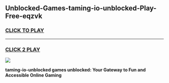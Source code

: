 
## Unblocked-Games-taming-io-unblocked-Play-Free-eqzvk
<h3>
<a href="https://premium76.site?title=taming-io-unblocked&ref=10A">CLICK TO PLAY</a></h3>
<hr>

<h3>
<a href="https://premium76.site?title=taming-io-unblocked&ref=10A">CLICK 2 PLAY</a>
  
</h3>

<a href="https://premium76.site?title=taming-io-unblocked&ref=10A"><img src="https://clearcache.store/games.png"></a>


**taming-io-unblocked games unblocked: Your Gateway to Fun and Accessible Online Gaming**
